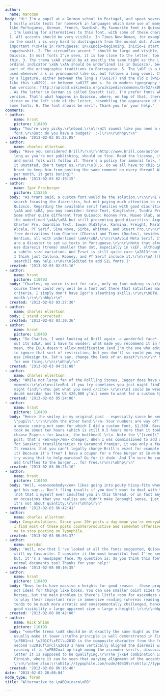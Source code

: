 ```yaml
---
author:
  name: marcdan
body: "Hi! I'm a pupil at a German school in Portugal, and speak several languages.
  I mostly write texts for homework in languages which make use of many diacritics,
  like Portuguese, German, French, Swedish. My favourite font is Quiosco (http://www.fontbureau.com/media/images/specimen/characters/quiosco/quiosco_1.gif)
  . I'm looking for alternatives to this font, with some of these characteristics:
  1. All accents should be very visible. In Times New Roman, for example, the accent
  on the small i is very hard to distinguish from the normal dot. Accents play a very
  important r\xF4le in Portuguese: in\xEDcio=beginning, inicio=I start - c\xE1gado=turtle,
  cagado=shit. 2. The circumflex accent ^ should be large and visible, as it is in
  Quiosco. In most fonts I've seen, it is too close to the letter, too small, or too
  thin. 3. The trema \xA8 should be at exactly the same hight as the i-dot. 4. The
  ordinal indicator \xBA \xAA should be underlined (as in Quiosco), because this is
  part of the orthographic traditions in Portuguese. 5. The \xDF is a German letter
  used whenever a s is pronounced like ss, but follows a long vowel. It was created
  by a ligature, either between the long s (\u017F) and the old z (which looked something
  like this \u0292), or between \u017F and s. So in modern typography there are these
  two versions: http://upload.wikimedia.org/wikipedia/commons/5/52/\xDF_in_Arial_%2B_Helvetica.png
  . As the letter in German is called Esszett (sz), I'm prefer fonts which use that
  version. That's what happens in Quiosco, where, on top of that, there is a small
  stroke on the left side of the letter, resembling the appearance of the \u017F in
  some fonts. 6. The font should be serif. Thank you for your help."
comments:
- author:
    name: hrant
    picture: 110403
  body: "You're very picky.\r\nGood.\r\n\r\nIt sounds like you need a custom[ized]
    font.\r\nBut: do you have a budget?  :-)\r\n\r\nhhp\r\n"
  created: '2013-02-03 01:25:05'
- author:
    name: charles ellertson
  body: "Have you considered Brill?\r\n\r\nhttp://www.brill.com/author-gateway/brill-fonts\r\n\r\nAs
    long as you're not publishing, should be fine. Read the license, it's generous,
    and moral folk will follow it. There's a policy for immoral folk, too. I'll leave
    it unstated, don't tempt us.\r\n\r\n(P.S. Do we all have to chip in $20.00 to
    hrant to keep him from posting the same comment on every thread? At 200+ posts
    per month, it gets boring)"
  created: '2013-02-03 02:19:15'
- author:
    name: Igor Freiberger
    picture: 115255
  body: "As hrant said, a custom font would be the solution.\r\n\r\nI did a quick
    search focusing the diacritics, but not paying much attention to resemblance with
    Quiosco. Regarding the available serif families with good diacritics and underlined
    \xAA and \xBA, you may consider: Greta Text, Kingfisher, Tundra Pro, and Malabar.
    Some other quite different from Quiosco: Rooney Pro, Museo Slab, and Scotch Modern.\r\n\r\nWithout
    the underlined \xAA/\xBA but still presenting good diacritics: Argos, Calluna,
    Charter Pro, Guardian Text, Iowan OldStyle, Karmina, Freight, Marat Pro, Utopia,
    Alcala, PT Serif, Sina Nova, Sirba, Whitman, and Stuart Pro.\r\n\r\nSIL offers
    free derivations from Charter (Charis) and Times (Doulos), besides the original
    Gentium, all with underlined \xAA/\xBA.\r\n\r\nAvoid Meta Serif. Its diacritics
    are a disaster to set up texts in Portuguese.\r\n\r\nNote that almost all fonts
    use diaresis (trema) smaller than dot, especially in \xEF, although many adopt
    a subtle size variation. And Ezset is still quite rare \u2013from the lists above,
    I think just Calluna, Rooney, and PT Serif include it.\r\n\r\nA [[http://www.myfonts.com/search/char%3A\xDF+serif/fonts/|MyFonts
    search]] may help.\r\n\r\n[edited to add SIL fonts.]"
  created: '2013-02-03 02:53:16'
- author:
    name: hrant
    picture: 110403
  body: "Charles, my voice is not for sale, only my font making is.\r\n\r\nBut of
    course there could very well be a font out there that satisfies marcdan's meticulous
    criteria. I simply don't have Igor's sleuthing skills.\r\n\r\nBTW, it's not per
    month.\r\n\r\nhhp\r\n"
  created: '2013-02-03 03:27:30'
- author:
    name: charles ellertson
  body: I stand corrected!
  created: '2013-02-03 03:30:36'
- author:
    name: hrant
    picture: 110403
  body: "So Charles, I went looking at Brill again -a wonderful face*- and checked
    out its EULA, and I have to wonder: what made you recommend it in this case? I
    mean, the EULA doesn't allow modification (and I'm the one who advises people
    to ignore that sort of restriction, but you don't) so could you explain how to
    use InDesign to, let's say, change the look of an eszet?\r\n\r\n* Very nice \"g\"
    for one thing.\r\n\r\nhhp\r\n"
  created: '2013-02-03 04:51:08'
- author:
    name: charles ellertson
  body: "While not large fan of the Rollling Stones, Jagger does have a few good philosophical
    moments:\r\n\r\n<cite>But if you try sometimes you just might find\r\nYou just
    might find\r\nYou get what you need </cite> \r\n\r\nI could be wrong, but I'd
    doubt marcdan has the US $20,000 y'all seem to want for a custom typeface."
  created: '2013-02-03 05:24:06'
- author:
    name: hrant
    picture: 110403
  body: "Hence the smiley in my original post - especially since he <em>did</em> say
    \"pupil\".\r\n\r\nOn the other hand:\r\n- Your numbers are way off. Example: there's
    a movie coming out soon for which I did a custom font, $1,500. Because it only
    took me about ten hours (which is still 9.5 hours more than it took Cameron to
    choose Papyrus for Avatar, the butthead).\r\n- Note the \"[ized]\" in my original
    post; that's <em>way</em> cheaper. When I was commissioned to add a bunch of accents
    for Sanskrit transliteration to Garamond Premier, it was only a few hundred dollars.\r\n-
    It remains that you can't legally change Brill's eszet for example. So why recommend
    it? Because it's free? I have a coupon for a free burger at In-N-Out. You wanna
    try using that to help marcdan? Go for it dude. And I'm sure he can get them to
    add truffles to the burger... for free.\r\n\r\nhhp\r\n"
  created: '2013-02-03 06:23:10'
- author:
    name: hrant
    picture: 110403
  body: "Well, <em>somebody</em> likes going into pouty hissy-fits when he doesn't
    get his way... Don't fling insults if you don't want to deal with the repercussions
    (not that I myself ever insulted you in this thread, or in fact anywhere) and
    on occasions that you realize you didn't make [enough] sense, just admit it.\r\n\r\nBTW,
    it's not about quantity.\r\n\r\nhhp\r\n"
  created: '2013-02-03 06:42:41'
- author:
    name: charles ellertson
  body: Congratulations. Since your 20+ posts a day mean you're everywhere, and since
    I find most of these posts counterproductive and somewhat offensive, you've convinced
    me to stop posting on Typophile.
  created: '2013-02-03 06:56:37'
- author:
    name: marcdan
  body: 'Well, now that I''ve looked at all the fonts suggested, Quiosco is definitely
    still my favourite. I consider it the most beautiful font I''ve seen so far...
    but, it''s a newspaper face. My question is: do you think this font is good in
    normal documents too? Thanks for your help!'
  created: '2013-02-08 00:10:35'
- author:
    name: hrant
    picture: 110403
  body: "News fonts have massive x-heights for good reason - those proportions are
    not ideal for things like books. You can use smaller point sizes to avoid it looking
    horsey, but the main problem is there's little room for ascenders and descenders
    to play their important role in immersive reading (whereas reading a newspaper
    tends to be much more erratic and environmentally challenged, hence the need for
    good visibility = large apparent size = large x-height).\r\n\r\nhhp\r\n"
  created: '2013-02-08 00:42:00'
- author:
    name: Nick Shinn
    picture: 110193
  body: "<em>The trema \xA8 should be at exactly the same hight as the i-dot.</em>\r\n\r\nI
    usually make it lower.\r\nThe principle is well demonstrated in Times:\r\n[img:sites/default/files/old-images/dieresis_3544.png]\r\nThe
    \uFB01rst \u201Cf\xFCl\u201D is the composite character from the font. In the
    second \u201Cf\xFCl\u201D I have vertically aligned the dieresis with the tittle,
    causing it to \uFB02oat up high among the ascender serifs, dissociated from the
    letter it is supposed to be qualifying.\r\nThe j\xE4 combination is frequent in
    Finnish, where it can be seen that varying alignment of the accents improves distinction.
    \r\n\r\nSee also:\r\nhttp://typophile.com/node/40439\r\nhttp://typophile.com/node/17484\r\n"
  created: '2013-02-08 06:16:40'
date: '2013-02-02 20:08:04'
node_type: forum
title: "Alternative to \xABQuiosco\xBB"

---
```

